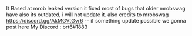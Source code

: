 It Based at mrob leaked version
it fixed most of bugs that older mrobswag have
also its outdated, i will not update it.
also credits to mrobswag
https://discord.gg/AkMGVtGvr6 -- if something update possible we gonna post here
My Discord : brt6#1883
